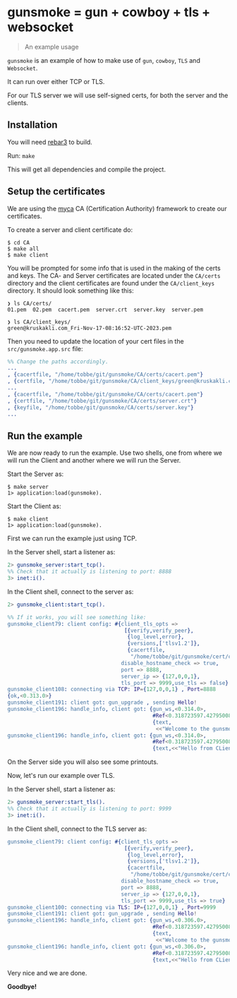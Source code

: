 # gunsmoke = gun + cowboy + tls + websocket
> An example usage

`gunsmoke` is an example of how to make use of `gun`,
`cowboy`, `TLS` and `Websocket`.

It can run over either TCP or TLS.

For our TLS server we will use self-signed certs,
for both the server and the clients.


## Installation

You will need [rebar3](https://rebar3.org) to build.

Run: `make`

This will get all dependencies and compile the project.


## Setup the certificates

We are using the [myca](https://github.com/etnt/myca)
CA (Certification Authority) framework to create our
certificates.

To create a server and client certificate do:

```shell
$ cd CA
$ make all
$ make client
```

You will be prompted for some info that is used in the
making of the certs and keys. The CA- and Server certificates
are located under the `CA/certs` directory and the
client certificates are found under the `CA/client_keys`
directory. It should look something like this:

``` shell
❯ ls CA/certs/
01.pem  02.pem  cacert.pem  server.crt  server.key  server.pem

❯ ls CA/client_keys/
green@kruskakli.com_Fri-Nov-17-08:16:52-UTC-2023.pem
```

Then you need to update the location of your cert files
in the `src/gunsmoke.app.src` file:

```erlang
%% Change the paths accordingly.
...
, {cacertfile, "/home/tobbe/git/gunsmoke/CA/certs/cacert.pem"}
, {certfile, "/home/tobbe/git/gunsmoke/CA/client_keys/green@kruskakli.com_Fri-Nov-17-08:16:52-UTC-2023.pem"}
...
, {cacertfile, "/home/tobbe/git/gunsmoke/CA/certs/cacert.pem"}
, {certfile, "/home/tobbe/git/gunsmoke/CA/certs/server.crt"}
, {keyfile, "/home/tobbe/git/gunsmoke/CA/certs/server.key"}
...
```

## Run the example

We are now ready to run the example.
Use two shells, one from where we will run the Client and
another where we will run the Server.

Start the Server as:

```
$ make server
1> application:load(gunsmoke).
```

Start the Client as:

```
$ make client
1> application:load(gunsmoke).
```

First we can run the example just using TCP.

In the Server shell, start a listener as:

```erlang
2> gunsmoke_server:start_tcp().
%% Check that it actually is listening to port: 8888
3> inet:i().
```

In the Client shell, connect to the server as:

```erlang
2> gunsmoke_client:start_tcp().

%% If it works, you will see something like:
gunsmoke_client79: client config: #{client_tls_opts =>
                                     [{verify,verify_peer},
                                      {log_level,error},
                                      {versions,['tlsv1.2']},
                                      {cacertfile,
                                       "/home/tobbe/git/gunsmoke/cert/ca.crt"}],
                                    disable_hostname_check => true,
                                    port => 8888,
                                    server_ip => {127,0,0,1},
                                    tls_port => 9999,use_tls => false}
gunsmoke_client108: connecting via TCP: IP={127,0,0,1} , Port=8888
{ok,<0.313.0>}
gunsmoke_client191: client got: gun_upgrade , sending Hello!
gunsmoke_client196: handle_info, client got: {gun_ws,<0.314.0>,
                                              #Ref<0.318723597.4279500801.102590>,
                                              {text,
                                               <<"Welcome to the gunsmoke server!">>}}
gunsmoke_client196: handle_info, client got: {gun_ws,<0.314.0>,
                                              #Ref<0.318723597.4279500801.102590>,
                                              {text,<<"Hello from CLient!">>}}
```


On the Server side you will also see some printouts.

Now, let's run our example over TLS.

In the Server shell, start a listener as:

```erlang
2> gunsmoke_server:start_tls().
%% Check that it actually is listening to port: 9999
3> inet:i().
```
In the Client shell, connect to the TLS server as:


```erlang
gunsmoke_client79: client config: #{client_tls_opts =>
                                     [{verify,verify_peer},
                                      {log_level,error},
                                      {versions,['tlsv1.2']},
                                      {cacertfile,
                                       "/home/tobbe/git/gunsmoke/cert/ca.crt"}],
                                    disable_hostname_check => true,
                                    port => 8888,
                                    server_ip => {127,0,0,1},
                                    tls_port => 9999,use_tls => true}
gunsmoke_client100: connecting via TLS: IP={127,0,0,1} , Port=9999
gunsmoke_client191: client got: gun_upgrade , sending Hello!
gunsmoke_client196: handle_info, client got: {gun_ws,<0.306.0>,
                                              #Ref<0.318723597.4279500801.102546>,
                                              {text,
                                               <<"Welcome to the gunsmoke server!">>}}
gunsmoke_client196: handle_info, client got: {gun_ws,<0.306.0>,
                                              #Ref<0.318723597.4279500801.102546>,
                                              {text,<<"Hello from CLient!">>}}
```

Very nice and we are done.

__Goodbye!__

